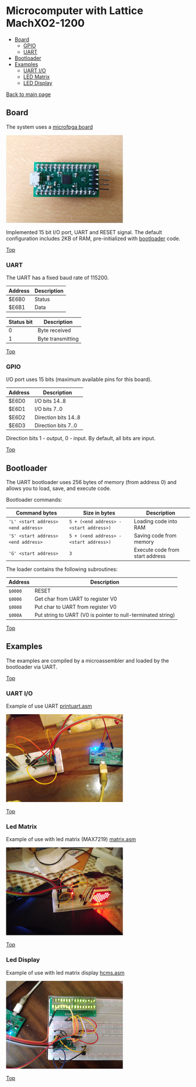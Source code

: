 # Microcomputer with Lattice MachXO2-1200

* [Board](#board)
  * [GPIO](#gpio)
  * [UART](#uart)
* [Bootloader](#bootloader)
* [Examples](#examples)
  * [UART I/O](#uart-io)
  * [LED Matrix](#led-matrix)
  * [LED Display](#led-display)
  
[Back to main page](..)

## Board

The system uses a [microfpga board](https://github.com/pdaxrom/microfpga-demo)

<img src="microfpga.jpg" width="320" />

Implemented 15 bit I/O port, UART and RESET signal. The default configuration includes 2KB of RAM, pre-initialized with [bootloader](#bootloader) code.

[Top](#microcomputer-with-lattice-machxo2-1200)

### UART

The UART has a fixed baud rate of 115200.

Address | Description
-|-
$E6B0|Status
$E6B1|Data

Status bit | Description
-|-
0|Byte received
1|Byte transmitting

[Top](#microcomputer-with-lattice-machxo2-1200)

### GPIO

I/O port uses 15 bits (maximum available pins for this board).

Address | Description
-|-
$E6D0|I/O bits 14..8
$E6D1|I/O bits 7..0
$E6D2|Direction bits 14..8
$E6D3|Direction bits 7..0

Direction bits 1 - output, 0 - input. By default, all bits are input.

[Top](#microcomputer-with-lattice-machxo2-1200)

## Bootloader

The UART bootloader uses 256 bytes of memory (from address 0) and allows you to load, save, and execute code.

Bootloader commands:

Command bytes | Size in bytes | Description
-|-|-
`'L' <start address> <end address>`|`5 + (<end address> - <start address>)`|Loading code into RAM
`'S' <start address> <end address>`|`5 + (<end address> - <start address>)`|Saving code from memory
`'G' <start address>`|`3`|Execute code from start address

The loader contains the following subroutines:

Address | Description
-|-
`$0000`|RESET
`$0006`|Get char from UART to register V0
`$0008`|Put char to UART from register V0
`$000A`|Put string to UART (V0 is pointer to null-terminated string)

[Top](#microcomputer-with-lattice-machxo2-1200)

## Examples

The examples are compiled by a microassembler and loaded by the bootloader via UART.

[Top](#microcomputer-with-lattice-machxo2-1200)

### UART I/O

Example of use UART [printuart.asm](../asm/examples/microcomp/printuart.asm)

<img src="uart.jpg" width="320" />

[Top](#microcomputer-with-lattice-machxo2-1200)

### Led Matrix

Example of use with led matrix (MAX7219) [matrix.asm](../asm/examples/microcomp/matrix.asm)

<img src="matrix.jpg" width="320" />

[Top](#microcomputer-with-lattice-machxo2-1200)

### Led Display

Example of use with led matrix display [hcms.asm](../asm/examples/microcomp/hcms.asm)

<img src="hcms.jpg" width="320" />

[Top](#microcomputer-with-lattice-machxo2-1200)
